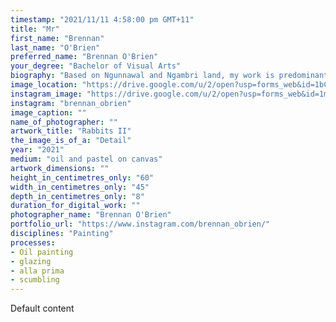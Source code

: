 ```yaml
---
timestamp: "2021/11/11 4:58:00 pm GMT+11"
title: "Mr"
first_name: "Brennan"
last_name: "O'Brien"
preferred_name: "Brennan O'Brien"
your_degree: "Bachelor of Visual Arts"
biography: "Based on Ngunnawal and Ngambri land, my work is predominantly oil paint on canvas. My paintings collage lived experience and subconscious, and the relationships shared between the living and the inanimate. Colour hidden within painted glazes speak to the periphery of dreams, the nature of time, and the imagination isolated. My paintings aim to recontextualise traditional techniques to a place of modern influence."
image_location: "https://drive.google.com/u/2/open?usp=forms_web&id=1bC82LXwlvtIn0vHEO8NxGQwJxfMe-Atx"
instagram_image: "https://drive.google.com/u/2/open?usp=forms_web&id=1mJ7rVwNfraHXVAaslbxs_hJioObORYPE"
instagram: "brennan_obrien"
image_caption: ""
name_of_photographer: ""
artwork_title: "Rabbits II"
the_image_is_of_a: "Detail"
year: "2021"
medium: "oil and pastel on canvas"
artwork_dimensions: ""
height_in_centimetres_only: "60"
width_in_centimetres_only: "45"
depth_in_centimetres_only: "8"
duration_for_digital_work: ""
photographer_name: "Brennan O'Brien"
portfolio_url: "https://www.instagram.com/brennan_obrien/"
disciplines: "Painting"
processes:
- Oil painting
- glazing
- alla prima
- scumbling
---
```


Default content